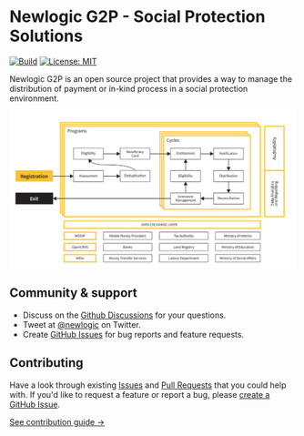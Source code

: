 # Newlogic G2P - Social Protection Solutions

[![Build](https://img.shields.io/github/workflow/status/newlogic/newlogic-g2p/pre-commit?color=%23FA9BFA&label=Build)](https://github.com/newlogic/newlogic-g2p/actions)
[![License: MIT](https://img.shields.io/badge/License-LGPL_3.0-blue.svg)](https://opensource.org/licenses/LGPL-3.0)

Newlogic G2P is an open source project that provides a way to manage the distribution of payment or in-kind
process in a social protection environment.

![Newlogic G2P Overview](newlogic_g2p_overview.png)

## Community & support

- Discuss on the [Github Discussions](https://github.com/newlogic/newlogic-g2p/discussions) for your
  questions.
- Tweet at [@newlogic](https://twitter.com/newlogic) on Twitter.
- Create [GitHub Issues](https://github.com/newlogic/newlogic-g2p/issues) for bug reports and feature
  requests.

## Contributing

Have a look through existing [Issues](https://github.com/newlogic/newlogic-g2p/issues) and
[Pull Requests](https://github.com/newlogic/newlogic-g2p/pulls) that you could help with. If you'd like to
request a feature or report a bug, please
[create a GitHub Issue](https://github.com/newlogic/newlogic-g2p/issues).

[See contribution guide →](https://github.com/newlogic/newlogic-g2p/blob/master/CONTRIBUTING.md)

